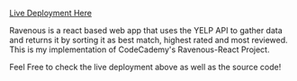 [Live Deployment Here](https://ravenous-react18.netlify.app/)


Ravenous is a react based web app that uses the YELP API to gather data and returns it by sorting it as best match, highest rated and most reviewed. This is my implementation of CodeCademy's Ravenous-React Project. 

Feel Free to check the live deployment above as well as the source code!
